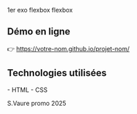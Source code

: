 1er exo flexbox
 flexbox
 ## Démo en ligne
 👉
 https://votre-nom.github.io/projet-nom/
 ## Technologies utilisées
  HTML
  CSS
 
S.Vaure promo 2025
